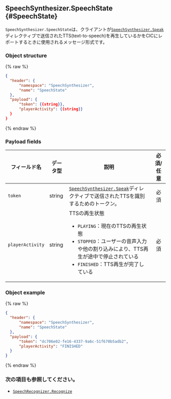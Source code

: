 ## SpeechSynthesizer.SpeechState {#SpeechState}
`SpeechSynthesizer.SpeechState`は、クライアントが[`SpeechSynthesizer.Speak`](/CIC/References/CICInterface/SpeechSynthesizer.md#Speak)ディレクティブで送信されたTTS(text-to-speech)を再生しているかをCICにレポートするときに使用されるメッセージ形式です。

### Object structure
{% raw %}
```json
{
  "header": {
      "namespace": "SpeechSynthesizer",
      "name": "SpeechState"
  },
  "payload": {
      "token": {{string}},
      "playerActivity": {{string}}
  }
}
```
{% endraw %}

### Payload fields

| フィールド名       | データ型    | 説明                     | 必須/任意 |
|---------------|---------|-----------------------------|:---------:|
| `token`          | string | [`SpeechSynthesizer.Speak`](/CIC/References/CICInterface/SpeechSynthesizer.md#Speak)ディレクティブで送信されたTTSを識別するためのトークン。  | 必須     |
| `playerActivity` | string | TTSの再生状態<ul><li><code>PLAYING</code>：現在のTTSの再生状態</li><li><code>STOPPED</code>：ユーザーの音声入力や他の割り込みにより、TTS再生が途中で停止されている</li><li><code>FINISHED</code>：TTS再生が完了している</li></ul>     | 必須     |

### Object example
{% raw %}
```json
{
  "header": {
      "namespace": "SpeechSynthesizer",
      "name": "SpeechState"
  },
  "payload": {
      "token": "dc706e02-fe16-4337-9a6c-51f670b5adb2",
      "playerActivity": "FINISHED"
  }
}
```
{% endraw %}

### 次の項目も参照してください。
* [`SpeechRecognizer.Recognize`](/CIC/References/CICInterface/SpeechRecognizer.md#Recognize)

